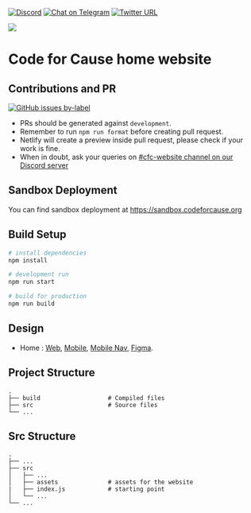 [![Discord](https://img.shields.io/discord/717102560909197493.svg?label=&logo=discord&logoColor=ffffff&color=7389D8&labelColor=6A7EC2)](https://discord.gg/jBHPxUz)
[![Chat on Telegram](https://img.shields.io/badge/Chat%20on-Telegram-brightgreen.svg)](https://t.me/codeforcause) 
[![Twitter URL](https://img.shields.io/twitter/follow/codeforcausein?style=social&logo=twitter)](https://twitter.com/codeforcausein)

![](./public/static/logo/logo.png)

# Code for Cause home website

## Contributions and PR
 [![GitHub issues by-label](https://img.shields.io/github/issues/codeforcauseorg/codeforcause.org/good%20first%20issue)](https://github.com/codeforcauseorg/codeforcause.org/issues?q=is%3Aissue+is%3Aopen+label%3A%22good+first+issue%22)

- PRs should be generated against `development`.
- Remember to run `npm run format` before creating pull request.
- Netlify will create a preview inside pull request, please check if your work is fine.
- When in doubt, ask your queries on [#cfc-website channel on our Discord server](https://discord.gg/jBHPxUz)

## Sandbox Deployment

You can find sandbox deployment at https://sandbox.codeforcause.org

## Build Setup

```bash
# install dependencies
npm install

# development run
npm run start

# build for production
npm run build
```

## Design

- Home : [Web](/design/home_view/home_web.pdf), [Mobile](/design/home_view/home_mobile.pdf), [Mobile Nav](/design/home_view/home_mobile_nav.pdf), [Figma](/design/home_view/home_complete.fig).

## Project Structure

    .
    ├── build                   # Compiled files
    ├── src                     # Source files
    └── ...

## Src Structure

    .
    ├── ...
    ├── src
    │   ├── ...
    │   ├── assets              # assets for the website
    |   ├── index.js            # starting point
    │   └── ...
    └── ...
